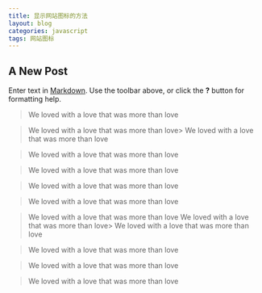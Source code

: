 ```yaml
---
title: 显示网站图标的方法
layout: blog
categories: javascript
tags: 网站图标
---
```


## A New Post

Enter text in [Markdown](http://daringfireball.net/projects/markdown/). Use the toolbar above, or click the **?** button for formatting help.
> We loved with a love that was more than love

> We loved with a love that was more than love> We loved with a love that was more than love


> We loved with a love that was more than love

> We loved with a love that was more than love

> We loved with a love that was more than love

> We loved with a love that was more than love

> We loved with a love that was more than love
> We loved with a love that was more than love> We loved with a love that was more than love


> We loved with a love that was more than love


> We loved with a love that was more than love


> We loved with a love that was more than love
